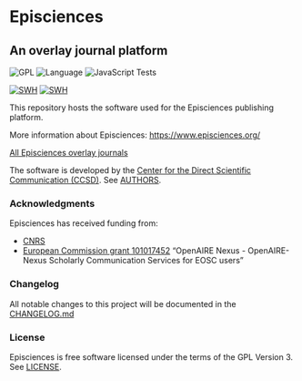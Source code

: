 # Episciences
## An overlay journal platform
![GPL](https://img.shields.io/github/license/CCSDForge/episciences)
![Language](https://img.shields.io/github/languages/top/CCSDForge/episciences)
![JavaScript Tests](https://github.com/CCSDForge/episciences/workflows/JavaScript%20Tests/badge.svg)

[![SWH](https://archive.softwareheritage.org/badge/origin/https://github.com/CCSDForge/episciences/)](https://archive.softwareheritage.org/browse/origin/?origin_url=https://github.com/CCSDForge/episciences)
[![SWH](https://archive.softwareheritage.org/badge/swh:1:dir:309043823a5dd0f53bd0b05b19c94f68e2a389f7/)](https://archive.softwareheritage.org/swh:1:dir:309043823a5dd0f53bd0b05b19c94f68e2a389f7;origin=https://github.com/CCSDForge/episciences;visit=swh:1:snp:4a3c0b105e08da2f8348cbfe1145c0270f5fc80f;anchor=swh:1:rev:dd7b51889f2d2ec5e1a25c1fbd935adaf14662f6)

This repository hosts the software used for the Episciences publishing platform.

More information about Episciences: https://www.episciences.org/

[All Episciences overlay journals](https://www.episciences.org/journals/)

The software is developed by the [Center for the Direct Scientific Communication (CCSD)](https://www.ccsd.cnrs.fr/en/). See [AUTHORS](./AUTHORS).

### Acknowledgments
Episciences has received funding from:
- [CNRS](https://www.cnrs.fr/)
- [European Commission grant 101017452](https://cordis.europa.eu/project/id/101017452) “OpenAIRE Nexus - OpenAIRE-Nexus Scholarly Communication Services for EOSC users”

### Changelog
All notable changes to this project will be documented in the [CHANGELOG.md](./CHANGELOG.md)

### License
Episciences is free software licensed under the terms of the GPL Version 3. See [LICENSE](./LICENSE).